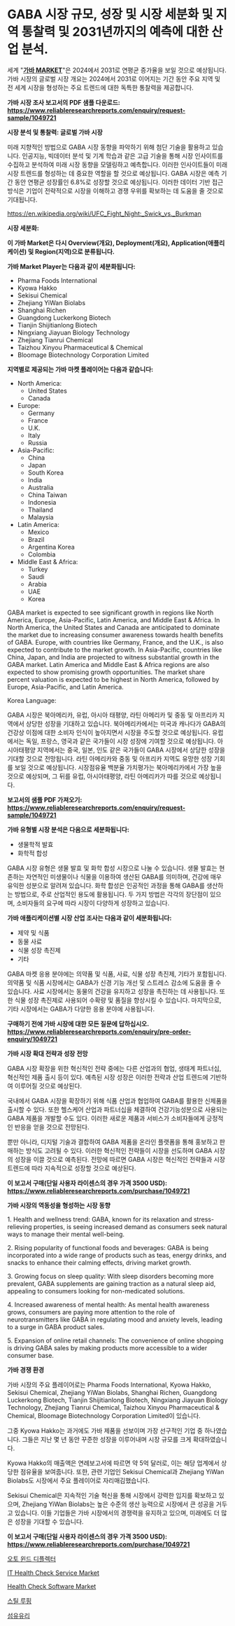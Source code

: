 <p><h1>GABA 시장 규모, 성장 및 시장 세분화 및 지역 통찰력 및 2031년까지의 예측에 대한 산업 분석.</h1></p><p>세계 "<strong><a href="https://www.reliableresearchreports.com/gaba-r1049721">가바 MARKET</a></strong>"은 2024에서 2031로 연평균 증가율을 보일 것으로 예상됩니다. 가바 시장의 글로벌 시장 개요는 2024에서 2031로 이어지는 기간 동안 주요 지역 및 전 세계 시장을 형성하는 주요 트렌드에 대한 독특한 통찰력을 제공합니다.</p>
<p><strong>가바 시장 조사 보고서의 PDF 샘플 다운로드: <a href="https://www.reliableresearchreports.com/enquiry/request-sample/1049721">https://www.reliableresearchreports.com/enquiry/request-sample/1049721</a></strong></p>
<p><strong>시장 분석 및 통찰력: 글로벌 가바 시장</strong></p>
<p><p>미래 지향적인 방법으로 GABA 시장 동향을 파악하기 위해 첨단 기술을 활용하고 있습니다. 인공지능, 빅데이터 분석 및 기계 학습과 같은 고급 기술을 통해 시장 인사이트를 수집하고 분석하여 미래 시장 동향을 모델링하고 예측합니다. 이러한 인사이트들이 미래 시장 트렌드를 형성하는 데 중요한 역할을 할 것으로 예상됩니다. GABA 시장은 예측 기간 동안 연평균 성장률인 6.8%로 성장할 것으로 예상됩니다. 이러한 데이터 기반 접근 방식은 기업이 전략적으로 시장을 이해하고 경쟁 우위를 확보하는 데 도움을 줄 것으로 기대됩니다.</p></p>
<p><a href="%7CAUTHORITHY_DOMAIN_URL%7C">https://en.wikipedia.org/wiki/UFC_Fight_Night:_Swick_vs._Burkman</a></p>
<p><strong>시장 세분화:</strong></p>
<p><strong>이 가바 Market은 다시 Overview(개요), Deployment(개요), Application(애플리케이션) 및 Region(지역)으로 분류됩니다.</strong></p>
<p><strong>가바 Market Player는 다음과 같이 세분화됩니다:</strong></p>
<p><ul><li>Pharma Foods International</li><li>Kyowa Hakko</li><li>Sekisui Chemical</li><li>Zhejiang YiWan Biolabs</li><li>Shanghai Richen</li><li>Guangdong Luckerkong Biotech</li><li>Tianjin Shijitianlong Biotech</li><li>Ningxiang Jiayuan Biology Technology</li><li>Zhejiang Tianrui Chemical</li><li>Taizhou Xinyou Pharmaceutical & Chemical</li><li>Bloomage Biotechnology Corporation Limited</li></ul></p>
<p><strong>지역별로 제공되는 가바 마켓 플레이어는 다음과 같습니다:</strong></p>
<p><ul>
    <li>
        North America:
        <ul>
            <li>United States</li>
            <li>Canada</li>
        </ul>
    </li>
    <li>
        Europe:
        <ul>
            <li>Germany</li>
            <li>France</li>
            <li>U.K.</li>
            <li>Italy</li>
            <li>Russia</li>
        </ul>
    </li>
    <li>
        Asia-Pacific:
        <ul>
            <li>China</li>
            <li>Japan</li>
            <li>South Korea</li>
            <li>India</li>
            <li>Australia</li>
            <li>China Taiwan</li>
            <li>Indonesia</li>
            <li>Thailand</li>
            <li>Malaysia</li>
        </ul>
    </li>
    <li>
        Latin America:
        <ul>
            <li>Mexico</li>
            <li>Brazil</li>
            <li>Argentina Korea</li>
            <li>Colombia</li>
        </ul>
    </li>
    <li>
        Middle East & Africa:
        <ul>
            <li>Turkey</li>
            <li>Saudi</li>
            <li>Arabia</li>
            <li>UAE</li>
            <li>Korea</li>
        </ul>
    </li>
    </ul></p>
<p><p>GABA market is expected to see significant growth in regions like North America, Europe, Asia-Pacific, Latin America, and Middle East & Africa. In North America, the United States and Canada are anticipated to dominate the market due to increasing consumer awareness towards health benefits of GABA. Europe, with countries like Germany, France, and the U.K., is also expected to contribute to the market growth. In Asia-Pacific, countries like China, Japan, and India are projected to witness substantial growth in the GABA market. Latin America and Middle East & Africa regions are also expected to show promising growth opportunities. The market share percent valuation is expected to be highest in North America, followed by Europe, Asia-Pacific, and Latin America.</p><p>Korea Language: </p><p>GABA 시장은 북아메리카, 유럽, 아시아 태평양, 라틴 아메리카 및 중동 및 아프리카 지역에서 상당한 성장을 기대하고 있습니다. 북아메리카에서는 미국과 캐나다가 GABA의 건강상 이점에 대한 소비자 인식이 높아지면서 시장을 주도할 것으로 예상됩니다. 유럽에서는 독일, 프랑스, 영국과 같은 국가들이 시장 성장에 기여할 것으로 예상됩니다. 아시아태평양 지역에서는 중국, 일본, 인도 같은 국가들이 GABA 시장에서 상당한 성장을 기대할 것으로 전망됩니다. 라틴 아메리카와 중동 및 아프리카 지역도 유망한 성장 기회를 보일 것으로 예상됩니다. 시장점유율 백분율 가치평가는 북아메리카에서 가장 높을 것으로 예상되며, 그 뒤를 유럽, 아시아태평양, 라틴 아메리카가 따를 것으로 예상됩니다.</p></p>
<p><strong>보고서의 샘플 PDF 가져오기: <a href="https://www.reliableresearchreports.com/enquiry/request-sample/1049721">https://www.reliableresearchreports.com/enquiry/request-sample/1049721</a></strong></p>
<p><strong>가바 유형별 시장 분석은 다음으로 세분화됩니다:</strong></p>
<p><ul><li>생물학적 발효</li><li>화학적 합성</li></ul></p>
<p><p>GABA 시장 유형은 생물 발효 및 화학 합성 시장으로 나눌 수 있습니다. 생물 발효는 현존하는 자연적인 미생물이나 식물을 이용하여 생산된 GABA를 의미하며, 건강에 매우 유익한 성분으로 알려져 있습니다. 화학 합성은 인공적인 과정을 통해 GABA를 생산하는 방법으로, 주로 산업적인 용도에 활용됩니다. 두 가지 방법은 각각의 장단점이 있으며, 소비자들의 요구에 따라 시장이 다양하게 성장하고 있습니다.</p></p>
<p><strong>가바 애플리케이션별 시장 산업 조사는 다음과 같이 세분화됩니다:</strong></p>
<p><ul><li>제약 및 식품</li><li>동물 사료</li><li>식물 성장 촉진제</li><li>기타</li></ul></p>
<p><p>GABA 마켓 응용 분야에는 의약품 및 식품, 사료, 식물 성장 촉진제, 기타가 포함됩니다. 의약품 및 식품 시장에서는 GABA가 신경 기능 개선 및 스트레스 감소에 도움을 줄 수 있습니다. 사료 시장에서는 동물의 건강을 유지하고 성장을 촉진하는 데 사용됩니다. 또한 식물 성장 촉진제로 사용되어 수확량 및 품질을 향상시킬 수 있습니다. 마지막으로, 기타 시장에서는 GABA가 다양한 응용 분야에 사용됩니다.</p></p>
<p><strong>구매하기 전에 가바 시장에 대한 모든 질문에 답하십시오. <a href="https://www.reliableresearchreports.com/enquiry/pre-order-enquiry/1049721">https://www.reliableresearchreports.com/enquiry/pre-order-enquiry/1049721</a></strong></p>
<p><strong>가바 시장 확대 전략과 성장 전망</strong></p>
<p><p>GABA 시장 확장을 위한 혁신적인 전략 중에는 다른 산업과의 협업, 생태계 파트너십, 혁신적인 제품 출시 등이 있다. 예측된 시장 성장은 이러한 전략과 산업 트렌드에 기반하여 이루어질 것으로 예상된다. </p><p>국내에서 GABA 시장을 확장하기 위해 식품 산업과 협업하여 GABA를 활용한 신제품을 출시할 수 있다. 또한 헬스케어 산업과 파트너십을 체결하여 건강기능성분으로 사용되는 GABA 제품을 개발할 수도 있다. 이러한 새로운 제품과 서비스가 소비자들에게 긍정적인 반응을 얻을 것으로 전망된다.</p><p>뿐만 아니라, 디지털 기술과 결합하여 GABA 제품을 온라인 플랫폼을 통해 홍보하고 판매하는 방식도 고려될 수 있다. 이러한 혁신적인 전략들이 시장을 선도하며 GABA 시장의 성장을 이끌 것으로 예측된다. 전망에 따르면 GABA 시장은 혁신적인 전략들과 시장 트렌드에 따라 지속적으로 성장할 것으로 예상된다.</p></p>
<p><strong>이 보고서 구매(단일 사용자 라이센스의 경우 가격 3500 USD): <a href="https://www.reliableresearchreports.com/purchase/1049721">https://www.reliableresearchreports.com/purchase/1049721</a></strong></p>
<p><strong>가바 시장의 역동성을 형성하는 시장 동향</strong></p>
<p><p>1. Health and wellness trend: GABA, known for its relaxation and stress-relieving properties, is seeing increased demand as consumers seek natural ways to manage their mental well-being.</p><p>2. Rising popularity of functional foods and beverages: GABA is being incorporated into a wide range of products such as teas, energy drinks, and snacks to enhance their calming effects, driving market growth.</p><p>3. Growing focus on sleep quality: With sleep disorders becoming more prevalent, GABA supplements are gaining traction as a natural sleep aid, appealing to consumers looking for non-medicated solutions.</p><p>4. Increased awareness of mental health: As mental health awareness grows, consumers are paying more attention to the role of neurotransmitters like GABA in regulating mood and anxiety levels, leading to a surge in GABA product sales.</p><p>5. Expansion of online retail channels: The convenience of online shopping is driving GABA sales by making products more accessible to a wider consumer base.</p></p>
<p><strong>가바 경쟁 환경</strong></p>
<p><p>가바 시장의 주요 플레이어로는 Pharma Foods International, Kyowa Hakko, Sekisui Chemical, Zhejiang YiWan Biolabs, Shanghai Richen, Guangdong Luckerkong Biotech, Tianjin Shijitianlong Biotech, Ningxiang Jiayuan Biology Technology, Zhejiang Tianrui Chemical, Taizhou Xinyou Pharmaceutical & Chemical, Bloomage Biotechnology Corporation Limited이 있습니다. </p><p>그중 Kyowa Hakko는 과거에도 가바 제품을 선보이며 가장 선구적인 기업 중 하나였습니다. 그들은 지난 몇 년 동안 꾸준한 성장을 이루어내며 시장 규모를 크게 확대하였습니다. </p><p>Kyowa Hakko의 매출액은 연례보고서에 따르면 약 5억 달러로, 이는 해당 업계에서 상당한 점유율을 보여줍니다. 또한, 관련 기업인 Sekisui Chemical과 Zhejiang YiWan Biolabs도 시장에서 주요 플레이어로 자리매김했습니다. </p><p>Sekisui Chemical은 지속적인 기술 혁신을 통해 시장에서 강력한 입지를 확보하고 있으며, Zhejiang YiWan Biolabs는 높은 수준의 생산 능력으로 시장에서 큰 성공을 거두고 있습니다. 이들 기업들은 가바 시장에서의 경쟁력을 유지하고 있으며, 미래에도 더 많은 성장을 기대할 수 있습니다.</p></p>
<p><strong>이 보고서 구매(단일 사용자 라이센스의 경우 가격 3500 USD): <a href="https://www.reliableresearchreports.com/purchase/1049721">https://www.reliableresearchreports.com/purchase/1049721</a></strong></p>
<p><p><a href="https://medium.com/@conradkirrlin76575/%EC%9E%90%EB%8F%99-%EB%B0%94%EB%9E%8C-%EB%B0%A9%ED%96%A5%EC%A0%9C-%EC%8B%9C%EC%9E%A5-%EA%B8%80%EB%A1%9C%EB%B2%8C-%EB%B0%8F-%EC%A7%80%EC%97%AD-%EB%B6%84%EC%84%9D-%EC%A7%80%EC%97%AD-%EA%B5%AD%EA%B0%80-%EC%88%98%EC%A4%80-%EB%B6%84%EC%84%9D-%EB%B0%8F-%EA%B2%BD%EC%9F%81-%EA%B2%BD%EA%B4%80%EC%97%90-%EC%B4%88%EC%A0%90%EC%9D%84-%EB%A7%9E%EC%B6%98-5df60ba88598">오토 윈드 디플렉터</a></p><p><a href="https://github.com/sifatuddin25/Market-Research-Report-List-2/blob/main/it-health-check-service-market.md">IT Health Check Service Market</a></p><p><a href="https://github.com/alexxisgm/Market-Research-Report-List-2/blob/main/health-check-software-market.md">Health Check Software Market</a></p><p><a href="https://github.com/shampaakter36/Market-Research-Report-List-2/blob/main/629626578539.md">스틸 루핑</a></p><p><a href="https://github.com/LuckeyCorbin/Market-Research-Report-List-2/blob/main/311473378540.md">섬유유리</a></p></p>
